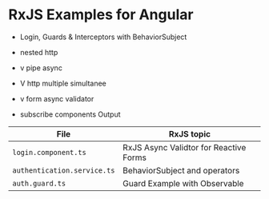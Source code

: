 # RxJS Examples for Angular

- Login, Guards & Interceptors with BehaviorSubject
  
- nested http
- v pipe async
- V http multiple simultanee
- v form async validator
- subscribe components Output

| File      | RxJS topic |
| ----------- | ----------- |
| `login.component.ts`      | RxJS Async Validtor for Reactive Forms       |
| `authentication.service.ts`      | BehaviorSubject and operators|
| `auth.guard.ts`   | Guard Example with Observable         |
